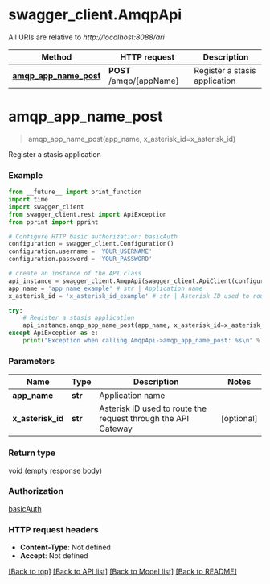 # swagger_client.AmqpApi

All URIs are relative to *http://localhost:8088/ari*

Method | HTTP request | Description
------------- | ------------- | -------------
[**amqp_app_name_post**](AmqpApi.md#amqp_app_name_post) | **POST** /amqp/{appName} | Register a stasis application


# **amqp_app_name_post**
> amqp_app_name_post(app_name, x_asterisk_id=x_asterisk_id)

Register a stasis application

### Example
```python
from __future__ import print_function
import time
import swagger_client
from swagger_client.rest import ApiException
from pprint import pprint

# Configure HTTP basic authorization: basicAuth
configuration = swagger_client.Configuration()
configuration.username = 'YOUR_USERNAME'
configuration.password = 'YOUR_PASSWORD'

# create an instance of the API class
api_instance = swagger_client.AmqpApi(swagger_client.ApiClient(configuration))
app_name = 'app_name_example' # str | Application name
x_asterisk_id = 'x_asterisk_id_example' # str | Asterisk ID used to route the request through the API Gateway (optional)

try:
    # Register a stasis application
    api_instance.amqp_app_name_post(app_name, x_asterisk_id=x_asterisk_id)
except ApiException as e:
    print("Exception when calling AmqpApi->amqp_app_name_post: %s\n" % e)
```

### Parameters

Name | Type | Description  | Notes
------------- | ------------- | ------------- | -------------
 **app_name** | **str**| Application name | 
 **x_asterisk_id** | **str**| Asterisk ID used to route the request through the API Gateway | [optional] 

### Return type

void (empty response body)

### Authorization

[basicAuth](../README.md#basicAuth)

### HTTP request headers

 - **Content-Type**: Not defined
 - **Accept**: Not defined

[[Back to top]](#) [[Back to API list]](../README.md#documentation-for-api-endpoints) [[Back to Model list]](../README.md#documentation-for-models) [[Back to README]](../README.md)


